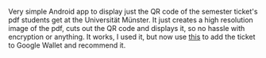 Very simple Android app to display just the QR code of the semester ticket's pdf students get at the Universität Münster. 
It just creates a high resolution image of the pdf, cuts out the QR code and displays it, so no hassle with encryption or
anything. It works, I used it, but now use [this](https://zügli.app/) to add the ticket to Google Wallet and recommend it.
